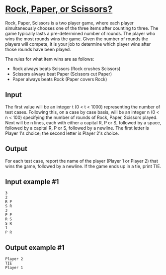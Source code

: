 # [Rock, Paper, or Scissors?](https://www.e-olymp.com/en/problems/1215)
Rock, Paper, Scissors is a two player game, where each player simultaneously chooses one of the three items after counting to three. The game typically lasts a pre-determined number of rounds. The player who wins the most rounds wins the game. Given the number of rounds the players will compete, it is your job to determine which player wins after those rounds have been played.

The rules for what item wins are as follows:

- Rock always beats Scissors (Rock crushes Scissors)
- Scissors always beat Paper (Scissors cut Paper)
- Paper always beats Rock (Paper covers Rock)

## Input
The first value will be an integer t (0 < t < 1000) representing the number of test cases. Following this, on a case by case basis, will be an integer n (0 < n < 100) specifying the number of rounds of Rock, Paper, Scissors played. Next will be n lines, each with either a capital R, P or S, followed by a space, followed by a capital R, P or S, followed by a newline. The first letter is Player 1's choice; the second letter is Player 2's choice.

## Output
For each test case, report the name of the player (Player 1 or Player 2) that wins the game, followed by a newline. If the game ends up in a tie, print TIE.

## Input example #1
```
3
2
R P
S R
3
P P
R S
S R
1
P R
```

## Output example #1
```
Player 2
TIE
Player 1
```
